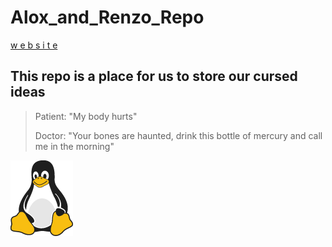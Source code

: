 # Alox_and_Renzo_Repo

[w e b s i t e](https://bigg-iron.github.io/Alox_and_Renzo_Repo/)

## This repo is a place for us to store our cursed ideas

>Patient: "My body hurts"
>
>Doctor: "Your bones are haunted, drink this bottle of mercury and call me in the morning"

![Tux, the Linux mascot](/assets/images/tux.png)
